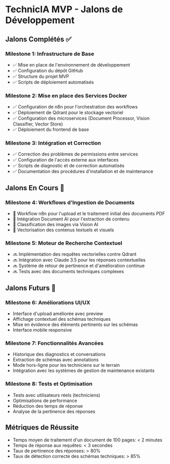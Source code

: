 # TechnicIA MVP - Jalons de Développement

## Jalons Complétés ✅

### Milestone 1: Infrastructure de Base
- ✅ Mise en place de l'environnement de développement
- ✅ Configuration du dépôt GitHub
- ✅ Structure du projet MVP
- ✅ Scripts de déploiement automatisés

### Milestone 2: Mise en place des Services Docker
- ✅ Configuration de n8n pour l'orchestration des workflows
- ✅ Déploiement de Qdrant pour le stockage vectoriel
- ✅ Configuration des microservices (Document Processor, Vision Classifier, Vector Store)
- ✅ Déploiement du frontend de base

### Milestone 3: Intégration et Correction
- ✅ Correction des problèmes de permissions entre services
- ✅ Configuration de l'accès externe aux interfaces
- ✅ Scripts de diagnostic et de correction automatisés
- ✅ Documentation des procédures d'installation et de maintenance

## Jalons En Cours 🚧

### Milestone 4: Workflows d'Ingestion de Documents
- 🚧 Workflow n8n pour l'upload et le traitement initial des documents PDF
- 🚧 Intégration Document AI pour l'extraction de contenu
- 🚧 Classification des images via Vision AI
- 🚧 Vectorisation des contenus textuels et visuels

### Milestone 5: Moteur de Recherche Contextuel
- 🔜 Implémentation des requêtes vectorielles contre Qdrant
- 🔜 Intégration avec Claude 3.5 pour les réponses contextuelles
- 🔜 Système de retour de pertinence et d'amélioration continue
- 🔜 Tests avec des documents techniques complexes

## Jalons Futurs 🔮

### Milestone 6: Améliorations UI/UX
- Interface d'upload améliorée avec preview
- Affichage contextuel des schémas techniques
- Mise en évidence des éléments pertinents sur les schémas
- Interface mobile responsive

### Milestone 7: Fonctionnalités Avancées
- Historique des diagnostics et conversations
- Extraction de schémas avec annotations
- Mode hors-ligne pour les techniciens sur le terrain
- Intégration avec les systèmes de gestion de maintenance existants

### Milestone 8: Tests et Optimisation
- Tests avec utilisateurs réels (techniciens)
- Optimisations de performance
- Réduction des temps de réponse
- Analyse de la pertinence des réponses

## Métriques de Réussite
- Temps moyen de traitement d'un document de 100 pages: < 2 minutes
- Temps de réponse aux requêtes: < 3 secondes
- Taux de pertinence des réponses: > 80%
- Taux de détection correcte des schémas techniques: > 85%
